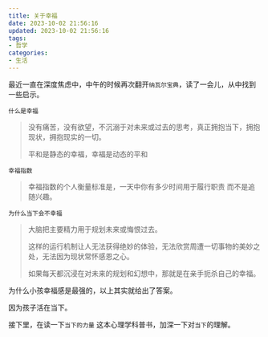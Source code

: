 ```yaml
---
title: 关于幸福
date: 2023-10-02 21:56:16
updated: 2023-10-02 21:56:16
tags:
- 哲学
categories:
- 生活
---
```




最近一直在深度焦虑中，中午的时候再次翻开`纳瓦尔宝典`，读了一会儿，从中找到一些启示。



`什么是幸福`

> 没有痛苦，没有欲望，不沉溺于对未来或过去的思考，真正拥抱当下，拥抱现状，拥抱现实的一切。
>
> 平和是静态的幸福，幸福是动态的平和



`幸福指数`

> 幸福指数的个人衡量标准是，一天中你有多少时间用于履行职责 而不是追随兴趣。



`为什么当下会不幸福`

> 大脑把主要精力用于规划未来或悔恨过去。
>
> 这样的运行机制让人无法获得绝妙的体验，无法欣赏周遭一切事物的美妙之处，无法因为现状常怀感恩之心。
>
> 如果每天都沉浸在对未来的规划和幻想中，那就是在亲手扼杀自己的幸福。



为什么小孩幸福感是最强的，以上其实就给出了答案。

因为孩子活在当下。



接下里，在读一下`当下的力量` 这本心理学科普书，加深一下对`当下`的理解。

